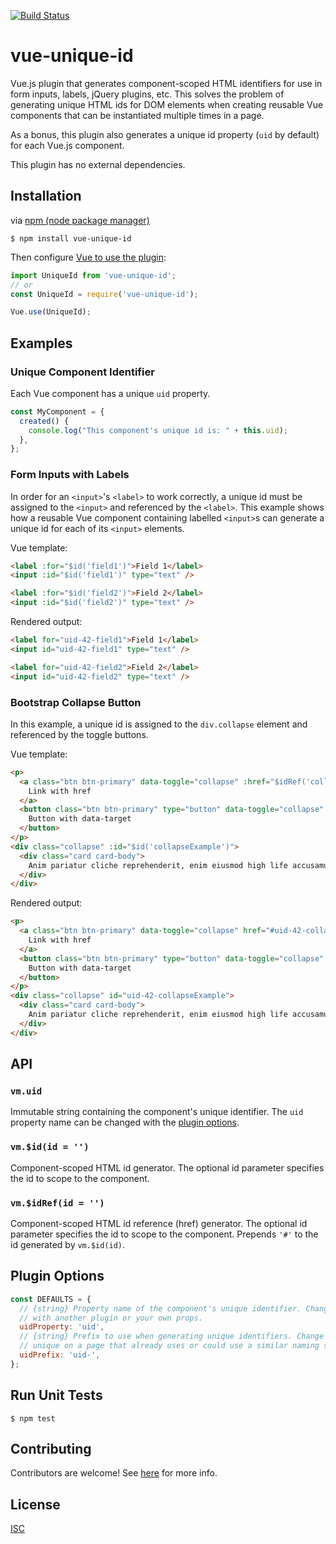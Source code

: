[![Build Status](https://travis-ci.org/berniegp/vue-unique-id.svg?branch=master)](https://travis-ci.org/berniegp/vue-unique-id)

# vue-unique-id

Vue.js plugin that generates component-scoped HTML identifiers for use in form inputs, labels, jQuery plugins, etc. This solves the problem of generating unique HTML ids for DOM elements when creating reusable Vue components that can be instantiated multiple times in a page.

As a bonus, this plugin also generates a unique id property (`uid` by default) for each Vue.js component.

This plugin has no external dependencies.

## Installation
via [npm (node package manager)](https://github.com/npm/npm)

	$ npm install vue-unique-id

Then configure [Vue to use the plugin](https://vuejs.org/v2/guide/plugins.html#Using-a-Plugin):

```javascript
import UniqueId from 'vue-unique-id';
// or
const UniqueId = require('vue-unique-id');

Vue.use(UniqueId);
```

## Examples

### Unique Component Identifier

Each Vue component has a unique `uid` property.

```javascript
const MyComponent = {
  created() {
    console.log("This component's unique id is: " + this.uid);
  },
};
```

### Form Inputs with Labels
In order for an `<input>`'s `<label>` to work correctly, a unique id must be assigned to the `<input>` and referenced by the `<label>`. This example shows how a reusable Vue component containing labelled `<input>`s can generate a unique id for each of its `<input>` elements.

Vue template:
```html
<label :for="$id('field1')">Field 1</label>
<input :id="$id('field1')" type="text" />

<label :for="$id('field2')">Field 2</label>
<input :id="$id('field2')" type="text" />
```

Rendered output:
```html
<label for="uid-42-field1">Field 1</label>
<input id="uid-42-field1" type="text" />

<label for="uid-42-field2">Field 2</label>
<input id="uid-42-field2" type="text" />
```

### Bootstrap Collapse Button
In this example, a unique id is assigned to the `div.collapse` element and referenced by the toggle buttons.

Vue template:
```html
<p>
  <a class="btn btn-primary" data-toggle="collapse" :href="$idRef('collapseExample')">
    Link with href
  </a>
  <button class="btn btn-primary" type="button" data-toggle="collapse" :data-target="$idRef('collapseExample')">
    Button with data-target
  </button>
</p>
<div class="collapse" :id="$id('collapseExample')">
  <div class="card card-body">
    Anim pariatur cliche reprehenderit, enim eiusmod high life accusamus terry richardson ad squid. Nihil anim keffiyeh helvetica, craft beer labore wes anderson cred nesciunt sapiente ea proident.
  </div>
</div>
```

Rendered output:
```html
<p>
  <a class="btn btn-primary" data-toggle="collapse" href="#uid-42-collapseExample">
    Link with href
  </a>
  <button class="btn btn-primary" type="button" data-toggle="collapse" data-target="#uid-42-collapseExample">
    Button with data-target
  </button>
</p>
<div class="collapse" id="uid-42-collapseExample">
  <div class="card card-body">
    Anim pariatur cliche reprehenderit, enim eiusmod high life accusamus terry richardson ad squid. Nihil anim keffiyeh helvetica, craft beer labore wes anderson cred nesciunt sapiente ea proident.
  </div>
</div>
```

## API

### `vm.uid`
Immutable string containing the component's unique identifier. The `uid` property name can be changed with the [plugin options](#plugin-options).

### `vm.$id(id = '')`
Component-scoped HTML id generator. The optional id parameter specifies the id to scope to the component.

### `vm.$idRef(id = '')`
Component-scoped HTML id reference (href) generator. The optional id parameter specifies the id to scope to the component. Prepends `'#'` to the id generated by `vm.$id(id)`.

## Plugin Options
```javascript
const DEFAULTS = {
  // {string} Property name of the component's unique identifier. Change this if 'vm.uid' conflicts
  // with another plugin or your own props.
  uidProperty: 'uid',
  // {string} Prefix to use when generating unique identifiers. Change this to make your ids more
  // unique on a page that already uses or could use a similar naming scheme.
  uidPrefix: 'uid-',
};
```

## Run Unit Tests

	$ npm test

## Contributing
Contributors are welcome! See [here](CONTRIBUTING.md) for more info.

## License
[ISC](LICENSE)

